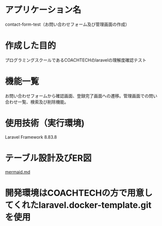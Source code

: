 # アプリケーション名 
contact-form-test（お問い合わせフォーム及び管理画面の作成）
# 作成した目的
プログラミングスクールであるCOACHTECHのlaravelの理解度確認テスト
# 機能一覧
 お問い合わせフォームから確認画面、登録完了画面への遷移。管理画面での問い合わせ一覧、検索及び削除機能。
# 使用技術（実行環境)
 Laravel Framework 8.83.8
# テーブル設計及びER図
[mermaid.md](https://github.com/yasuhirotokyotakahashi/contact-form-test2/files/11632496/mermaid.md)
# 開発環境はCOACHTECHの方で用意してくれたlaravel.docker-template.gitを使用
